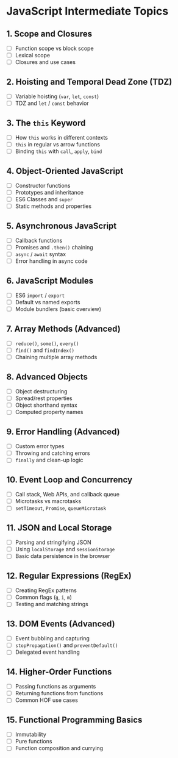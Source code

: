# JavaScript Intermediate Topics

## 1. Scope and Closures

- [ ] Function scope vs block scope
- [ ] Lexical scope
- [ ] Closures and use cases

## 2. Hoisting and Temporal Dead Zone (TDZ)

- [ ] Variable hoisting (`var`, `let`, `const`)
- [ ] TDZ and `let` / `const` behavior

## 3. The `this` Keyword

- [ ] How `this` works in different contexts
- [ ] `this` in regular vs arrow functions
- [ ] Binding `this` with `call`, `apply`, `bind`

## 4. Object-Oriented JavaScript

- [ ] Constructor functions
- [ ] Prototypes and inheritance
- [ ] ES6 Classes and `super`
- [ ] Static methods and properties

## 5. Asynchronous JavaScript

- [ ] Callback functions
- [ ] Promises and `.then()` chaining
- [ ] `async` / `await` syntax
- [ ] Error handling in async code

## 6. JavaScript Modules

- [ ] ES6 `import` / `export`
- [ ] Default vs named exports
- [ ] Module bundlers (basic overview)

## 7. Array Methods (Advanced)

- [ ] `reduce()`, `some()`, `every()`
- [ ] `find()` and `findIndex()`
- [ ] Chaining multiple array methods

## 8. Advanced Objects

- [ ] Object destructuring
- [ ] Spread/rest properties
- [ ] Object shorthand syntax
- [ ] Computed property names

## 9. Error Handling (Advanced)

- [ ] Custom error types
- [ ] Throwing and catching errors
- [ ] `finally` and clean-up logic

## 10. Event Loop and Concurrency

- [ ] Call stack, Web APIs, and callback queue
- [ ] Microtasks vs macrotasks
- [ ] `setTimeout`, `Promise`, `queueMicrotask`

## 11. JSON and Local Storage

- [ ] Parsing and stringifying JSON
- [ ] Using `localStorage` and `sessionStorage`
- [ ] Basic data persistence in the browser

## 12. Regular Expressions (RegEx)

- [ ] Creating RegEx patterns
- [ ] Common flags (`g`, `i`, `m`)
- [ ] Testing and matching strings

## 13. DOM Events (Advanced)

- [ ] Event bubbling and capturing
- [ ] `stopPropagation()` and `preventDefault()`
- [ ] Delegated event handling

## 14. Higher-Order Functions

- [ ] Passing functions as arguments
- [ ] Returning functions from functions
- [ ] Common HOF use cases

## 15. Functional Programming Basics

- [ ] Immutability
- [ ] Pure functions
- [ ] Function composition and currying
